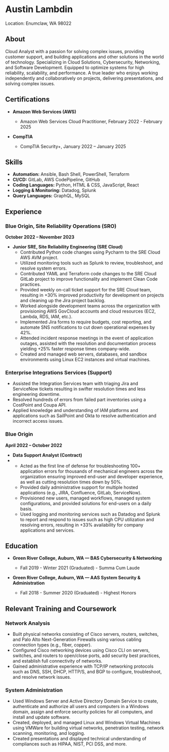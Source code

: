 # Austin Lambdin

Location: Enumclaw, WA 98022

## About
Cloud Analyst with a passion for solving complex issues, providing customer support, and building applications and other solutions in the world of technology. Specializing in Cloud Solutions, Cybersecurity, Networking, and Software Development. Equipped to optimize systems for high reliability, scalability, and performance. A true leader who enjoys working independently and collaboratively on projects, delivering presentations, and solving complex issues.

## Certifications

- **Amazon Web Services (AWS)**
  - Amazon Web Services Cloud Practitioner, February 2022 - February 2025

- **CompTIA**
  - CompTIA Security+, January 2022 – January 2025

## Skills

- **Automation:** Ansible, Bash Shell, PowerShell, Terraform
- **CI/CD:** GitLab, AWS CodePipeline, GitHub
- **Coding Languages:** Python, HTML & CSS, JavaScript, React
- **Logging & Monitoring:** Datadog, Splunk
- **Query Languages:** GraphQL, MySQL

## Experience

### Blue Origin, Site Reliability Operations (SRO)
**October 2022 – November 2023**
- **Junior SRE, Site Reliability Engineering (SRE Cloud)**
  - Contributed Python code changes using Pycharm to the SRE Cloud AWS AVM project.
  - Utilized monitoring tools such as Splunk to review, troubleshoot, and resolve system errors.
  - Contributed YAML and Terraform code changes to the SRE Cloud GitLab project to improve functionality and implement Clean Code practices.
  - Provided weekly on-call ticket support for the SRE Cloud team, resulting in +30% improved productivity for development on projects and cleaning up the Jira project backlog.
  - Worked alongside development teams across the organization with provisioning AWS GovCloud accounts and cloud resources (EC2, Lambda, RDS, IAM, etc.).
  - Implemented Jira forms to require budgets, cost reporting, and automate SNS notifications to cut down operational expenses by 42%.
  - Attended incident response meetings in the event of application outages, assisted with the resolution and documentation process yielding +25% faster response times company-wide.
  - Created and managed web servers, databases, and sandbox environments using Linux EC2 instances and virtual machines.

### Enterprise Integrations Services (Support)
- Assisted the Integration Services team with triaging Jira and ServiceNow tickets resulting in swifter resolution times and less engineering downtime.
- Resolved hundreds of errors from failed part inventories using a CostPoint and Coupa API.
- Applied knowledge and understanding of IAM platforms and applications such as SailPoint and Okta to resolve authentication and incorrect access issues.

### Blue Origin
**April 2022 – October 2022**

- **Data Support Analyst (Contract)**
- 
  - Acted as the first line of defense for troubleshooting 100+ application errors for thousands of mechanical engineers across the organization ensuring improved end-user and developer experience, as well as cutting resolution times down by 50%.
  - Provided daily administrative support for multiple hosted applications (e.g., JIRA, Confluence, GitLab, ServiceNow).
  - Provisioned new users, managed workflows, managed system configurations, and provided solutions for end-users on a daily basis.
  - Used logging and monitoring services such as Datadog and Splunk to report and respond to issues such as high CPU utilization and resolving errors, resulting in +33% availability for company applications and services.

## Education

- **Green River College, Auburn, WA — BAS Cybersecurity & Networking**
  - Fall 2019 - Winter 2021 (Graduated) - Summa Cum Laude

- **Green River College, Auburn, WA — AAS System Security & Administration**
  - Fall 2018 - Summer 2020 (Graduated) - Highest Honors

## Relevant Training and Coursework

### Network Analysis
- Built physical networks consisting of Cisco servers, routers, switches, and Palo Alto Next-Generation Firewalls using various cabling connection types (e.g., fiber, copper).
- Configured Cisco networking devices using Cisco CLI on servers, switches, and routers to open/close ports, add security best practices, and establish full connectivity of networks.
- Gained administrative experience with TCP/IP networking protocols such as DNS, SSH, DHCP, HTTP/S, and BGP to configure, troubleshoot, and resolve network issues.

### System Administration
- Used Windows Server and Active Directory Domain Service to create, authenticate and authorize all users and computers in a Windows domain, assign and enforce security policies for all computers, and install and update software.
- Created, deployed, and managed Linux and Windows Virtual Machines using VMWare for building virtual networks, penetration testing, network scanning, monitoring, and logging.
- Created presentations and displayed technical understanding of compliances such as HIPAA, NIST, PCI DSS, and more.
